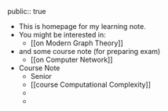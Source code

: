public:: true

- This is homepage for my learning note.
- You might be interested in:
	- [[on Modern Graph Theory]]
- and some course note (for preparing exam)
	- [[on Computer Network]]
- Course Note
	- Senior
	- [[course Computational Complexity]]
	-
	-